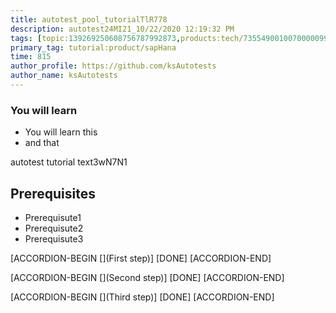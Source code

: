 ```yaml
---
title: autotest_pool_tutorialTlR778
description: autotest24MI21_10/22/2020 12:19:32 PM
tags: [topic:139269250608756787992873,products:tech/73554900100700000996,tutorial:experience/advanced]
primary_tag: tutorial:product/sapHana
time: 815
author_profile: https://github.com/ksAutotests
author_name: ksAutotests
---
```

### You will learn
- You will learn this
- and that

autotest tutorial text3wN7N1

## Prerequisites
- Prerequisute1
- Prerequisute2
- Prerequisute3

[ACCORDION-BEGIN [](First step)]
[DONE]
[ACCORDION-END]

[ACCORDION-BEGIN [](Second step)]
[DONE]
[ACCORDION-END]

[ACCORDION-BEGIN [](Third step)]
[DONE]
[ACCORDION-END]

